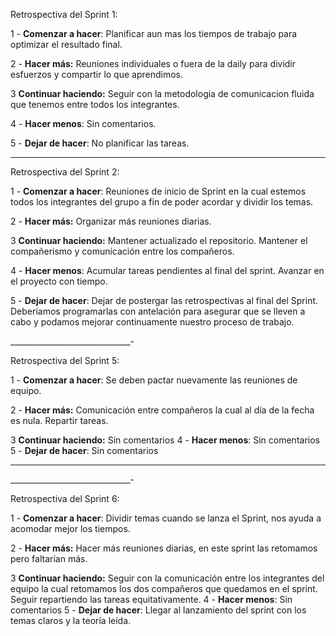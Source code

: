 Retrospectiva del Sprint 1:

1 - **Comenzar a hacer**: Planificar aun mas los tiempos de trabajo para optimizar el resultado final.

2 - **Hacer más:** Reuniones individuales o fuera de la daily para dividir esfuerzos y compartir lo que aprendimos.

3  **Continuar haciendo:** Seguir con la metodologia de comunicacion fluida que tenemos entre todos los integrantes.

4 - **Hacer menos**: Sin comentarios.

5 - **Dejar de hacer**: No planificar las tareas. 

________________________________________________________________________________________________________________________________________________

Retrospectiva del Sprint 2:

1 - **Comenzar a hacer**: Reuniones de inicio de Sprint en la cual estemos todos los integrantes del grupo a fin de poder acordar y dividir los temas. 

2 - **Hacer más:** Organizar más reuniones diarias.

3  **Continuar haciendo:** Mantener actualizado el repositorio. Mantener el compañerismo y comunicación entre los compañeros. 

4 - **Hacer menos**: Acumular tareas pendientes al final del sprint. Avanzar en el proyecto con tiempo. 

5 - **Dejar de hacer**: Dejar de postergar las retrospectivas al final del Sprint. Deberíamos programarlas con antelación para asegurar que se lleven a cabo y podamos mejorar continuamente nuestro proceso de trabajo.

______________________________-

Retrospectiva del Sprint 5:

1 - **Comenzar a hacer**: Se deben pactar nuevamente las reuniones de equipo.

2 - **Hacer más:** Comunicación entre compañeros la cual al día de la fecha es nula. Repartir tareas.

3  **Continuar haciendo:** Sin comentarios 
4 - **Hacer menos**: Sin comentarios
5 - **Dejar de hacer**: Sin comentarios


____________________________________
______________________________-

Retrospectiva del Sprint 6:

1 - **Comenzar a hacer**: Dividir temas cuando se lanza el Sprint, nos ayuda a acomodar mejor los tiempos.

2 - **Hacer más:** Hacer más reuniones diarias, en este sprint las retomamos pero faltarían más.

3  **Continuar haciendo:** Seguir con la comunicación entre los integrantes del equipo la cual retomamos los dos compañeros que quedamos en el sprint. Seguir repartiendo las tareas equitativamente.
4 - **Hacer menos**: Sin comentarios
5 - **Dejar de hacer**: Llegar al lanzamiento del sprint con los temas claros y la teoría leída.
